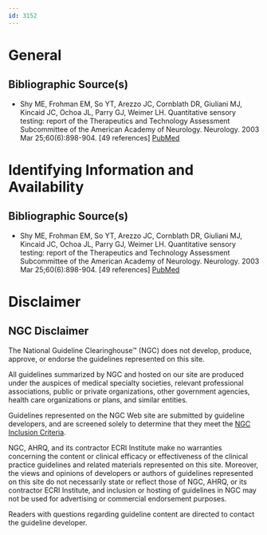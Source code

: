 ```yaml
---
id: 3152
---
```


# General

## Bibliographic Source(s)

- Shy ME, Frohman EM, So YT, Arezzo JC, Cornblath DR, Giuliani MJ, Kincaid JC, Ochoa JL, Parry GJ, Weimer LH. Quantitative sensory testing: report of the Therapeutics and Technology Assessment Subcommittee of the American Academy of Neurology. Neurology. 2003 Mar 25;60(6):898-904. [49 references] [ PubMed ](http://www.ncbi.nlm.nih.gov/entrez/query.fcgi?cmd=Retrieve&db=pubmed&dopt=Abstract&list_uids=12654951)

# Identifying Information and Availability

## Bibliographic Source(s)

- Shy ME, Frohman EM, So YT, Arezzo JC, Cornblath DR, Giuliani MJ, Kincaid JC, Ochoa JL, Parry GJ, Weimer LH. Quantitative sensory testing: report of the Therapeutics and Technology Assessment Subcommittee of the American Academy of Neurology. Neurology. 2003 Mar 25;60(6):898-904. [49 references] [ PubMed ](http://www.ncbi.nlm.nih.gov/entrez/query.fcgi?cmd=Retrieve&db=pubmed&dopt=Abstract&list_uids=12654951)

# Disclaimer

## NGC Disclaimer

The National Guideline Clearinghouse™ (NGC) does not develop, produce, approve, or endorse the guidelines represented on this site.

All guidelines summarized by NGC and hosted on our site are produced under the auspices of medical specialty societies, relevant professional associations, public or private organizations, other government agencies, health care organizations or plans, and similar entities.

Guidelines represented on the NGC Web site are submitted by guideline developers, and are screened solely to determine that they meet the [NGC Inclusion Criteria](/help-and-about/summaries/inclusion-criteria).

NGC, AHRQ, and its contractor ECRI Institute make no warranties concerning the content or clinical efficacy or effectiveness of the clinical practice guidelines and related materials represented on this site. Moreover, the views and opinions of developers or authors of guidelines represented on this site do not necessarily state or reflect those of NGC, AHRQ, or its contractor ECRI Institute, and inclusion or hosting of guidelines in NGC may not be used for advertising or commercial endorsement purposes.

Readers with questions regarding guideline content are directed to contact the guideline developer.

